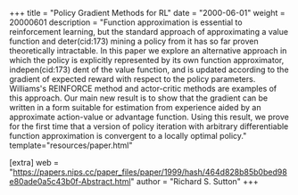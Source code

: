 +++
title = "Policy Gradient Methods for RL"
date = "2000-06-01"
weight = 20000601
description = "Function approximation is essential to reinforcement learning, but the standard approach of approximating a value function and deter(cid:173) mining a policy from it has so far proven theoretically intractable. In this paper we explore an alternative approach in which the policy is explicitly represented by its own function approximator, indepen(cid:173) dent of the value function, and is updated according to the gradient of expected reward with respect to the policy parameters. Williams's REINFORCE method and actor-critic methods are examples of this approach. Our main new result is to show that the gradient can be written in a form suitable for estimation from experience aided by an approximate action-value or advantage function. Using this result, we prove for the first time that a version of policy iteration with arbitrary differentiable function approximation is convergent to a locally optimal policy."
template="resources/paper.html"

[extra]
web = "https://papers.nips.cc/paper_files/paper/1999/hash/464d828b85b0bed98e80ade0a5c43b0f-Abstract.html"
author = "Richard S. Sutton"
+++